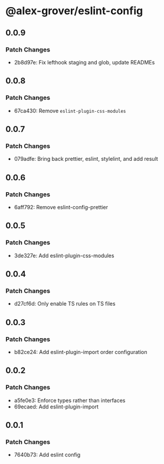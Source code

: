 # @alex-grover/eslint-config

## 0.0.9

### Patch Changes

- 2b8d97e: Fix lefthook staging and glob, update READMEs

## 0.0.8

### Patch Changes

- 67ca430: Remove `eslint-plugin-css-modules`

## 0.0.7

### Patch Changes

- 079adfe: Bring back prettier, eslint, stylelint, and add result

## 0.0.6

### Patch Changes

- 6aff792: Remove eslint-config-prettier

## 0.0.5

### Patch Changes

- 3de327e: Add eslint-plugin-css-modules

## 0.0.4

### Patch Changes

- d27cf6d: Only enable TS rules on TS files

## 0.0.3

### Patch Changes

- b82ce24: Add eslint-plugin-import order configuration

## 0.0.2

### Patch Changes

- a5fe0e3: Enforce types rather than interfaces
- 69ecaed: Add eslint-plugin-import

## 0.0.1

### Patch Changes

- 7640b73: Add eslint config
